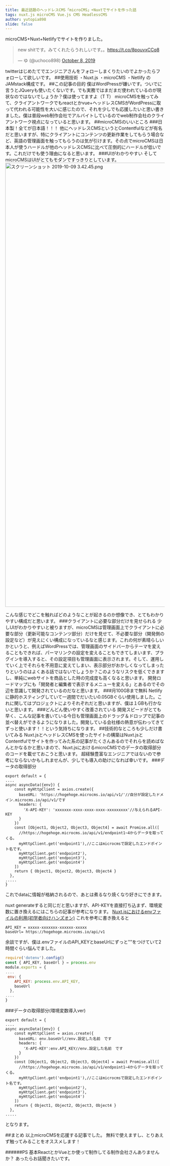 ```yaml
---
title: 最近話題のヘッドレスCMS「microCMS」+Nuxtでサイトを作った話
tags: nuxt.js microCMS Vue.js CMS HeadlessCMS
author: yutopia898
slide: false
---
```

microCMS+Nuxt+Netlifyでサイトを作りました。
<blockquote class="twitter-tweet"><p lang="ja" dir="ltr">new shitです。みてくれたらうれしいです。。<a href="https://t.co/8pouvxCCq8">https://t.co/8pouvxCCq8</a></p>&mdash; ゆ (@uchoco898) <a href="https://twitter.com/uchoco898/status/1181396482898817024?ref_src=twsrc%5Etfw">October 8, 2019</a></blockquote> <script async src="https://platform.twitter.com/widgets.js" charset="utf-8"></script>
twitterはじめたてでエンジニアさんをフォローしまくりたいのでよかったらフォローして欲しいです。
##使用技術
・Nuxt.js
・microCMS
・Netlify
のJAMstack構成です。
##この記事の目的
僕はWordPressが嫌いです。ついでに言うとJQueryも使いたくないです。でも実務ではまだまだ使われているのが現状なのではないでしょうか？僕は使ってますよ（T T）
microCMSを触ってみて、クライアントワークでもreactとかvue+ヘッドレスCMSがWordPressに取って代われる可能性を大いに感じたので、それを少しでも応援したいと思い書きました。僕は普段web制作会社でアルバイトしているのでweb制作会社のクライアントワーク視点になっていると思います。
##microCMSのいいところ
###日本製！全てが日本語！！！
他にヘッドレスCMSというとContentfulなどが有名だと思いますが、特にクライアントにコンテンツの更新作業をしてもらう場合など、英語の管理画面を触ってもらうのは気が引けます。その点でmicroCMSは日本人が使うハードルが他のヘッドレスCMSに比べて圧倒的にハードルが低いです。これだけでも使う理由になると思います。
###UIがわかりやすい
そしてmicroCMSはUIがとてもモダンですっきりとしています。
<img width="1405" alt="スクリーンショット 2019-10-09 3.42.45.png" src="https://qiita-image-store.s3.ap-northeast-1.amazonaws.com/0/472897/549e0422-9ca6-ab8d-8d57-3f2a90ceef26.png">

こんな感じでどこを触ればどのようなことが起きるのか想像でき、とてもわかりやすい構成だと思います。
###クライアントに必要な部分だけを見せられる
少しUIがわかりやすいと被りますが、microCMSは管理画面上でクライアントに必要な部分（更新可能なコンテンツ部分）だけを見せて、不必要な部分（開発側の設定など）が見えにくい構成になっているなと感じます。これの何が素晴らしいかというと、例えばWordPressでは、管理画面のサイドバーからテーマを変えることもできれば、パーマリンクの設定を変えることもできてしまいます、プラグインを導入すると、その設定項目も管理画面に表示されます。そして、運用していく上でそれらを不用意に変えてしまい、表示部分がおかしくなってしまったりというのはよくある話ではないでしょうか？このようなリスクを低くできますし、単純にwebサイトを商品とした時の完成度も高くなると思います。
開発ロードマップにも「開発者と編集者で表示するメニューを変える」とあるのでその辺を意識して開発されているのだなと思います。
###月100GBまで無料
Netlifyに静的ホスティングしていて一週間でだいたい0.05GBぐらい使用しました。これに関してはプロジェクトによりそれぞれだと思いますが、僕は１GBも行かないと思います。
###どんどん使いやすく改善されている
開発スピードがとても早く、こんな記事を書いている今日も管理画面上のドラッグ＆ドロップで記事の並べ替えができるようになりました。開発している会社様の熱意が伝わってきてずっと使います！！という気持ちになります。
##技術的なところも少しだけ書いてみる
Nuxt.jsとヘッドレスCMSを使ったサイトの構築はNuxt.jsとContentfulでサイトを作ってみた系の記事がたくさんあるのでそれらを読めばなんとかなるかと思いまので、Nuxt.jsにおけるmicroCMSでのデータの取得部分のコードを載せておこうと思います。
超経験豊富なエンジニアではないので参考にならないかもしれませんが、少しでも導入の助けになれば幸いです。
###データの取得部分

```js:index.vue
export default = {
....
async asyncData({env}) {
    const myHttpClient = axios.create({
      baseURL: 'https://hogehoge.microcms.io/api/v1/'//自分が設定したドメイン.microcms.io/api/v1/です
      headers: {
        'X-API-KEY': 'xxxxxxx-xxxx-xxxx-xxxx-xxxxxxxxx'//与えられるAPI-KEY
      }
    })
    const [Object1, Object2, Object3, Object4] = await Promise.all([
      //https://hogehoge.microcms.io/api/v1/endpoint1~4からデータを取ってくる。
      myHttpClient.get('endpoint1'),//ここはmicrocmsで設定したエンドポイント名です。
      myHttpClient.get('endpoint2'),
      myHttpClient.get('endpoint3'),
      myHttpClient.get('endpoint4')
    ])
    return { Object1, Object2, Object3, Object4 }
  },
.....
}
```

これでdataに情報が格納されるので、あとは煮るなり焼くなり好きにできます。

nuxt generateすると同じだと思いますが、API-KEYを直接打ち込まず、環境変数に置き換えるにはこちらの記事が参考になります。
[Nuxt.jsにおけるenvファイルの利用(初学者向けハンズオン)](https://qiita.com/yfujii1127/items/c77bff6f0177b4ff219e)
これを参考に書き換えると

```:.env
API_KEY = xxxxx-xxxxxxx-xxxxxx-xxxxx
baseUrl= https://hogehoge.microcms.io/api/v1
```
余談ですが、僕は.envファイルのAPI_KEYとbaseUrlにずっと""をつけていて2時間ぐらい悩んでました。

```js:nuxt.config.js
require('dotenv').config()
const { API_KEY, baseUrl } = process.env
module.exports = {
....
 env: {
    API_KEY: process.env.API_KEY,
    baseUrl
  },
....
}
```
###データの取得部分(環境変数導入ver)

```js:index.vue
export default = {
....
async asyncData({env}) {
    const myHttpClient = axios.create({
      baseURL: env.baseUrl//env.設定した名前　です
      headers: {
        'X-API-KEY':env.API_KEY//env.設定した名前　です
      }
    })
    const [Object1, Object2, Object3, Object4] = await Promise.all([
      //https://hogehoge.microcms.io/api/v1/endpoint1~4からデータを取ってくる。
      myHttpClient.get('endpoint1'),//ここはmicrocmsで設定したエンドポイント名です。
      myHttpClient.get('endpoint2'),
      myHttpClient.get('endpoint3'),
      myHttpClient.get('endpoint4')
    ])
    return { Object1, Object2, Object3, Object4 }
  },
.....
```
となります。

##まとめ
以上microCMSを応援する記事でした。
無料で使えますし、とりあえず触ってみることをオススメします！

######PS
基本ReactとかVueとか使って制作してる制作会社さんありませんか？
あったらお話聞きたいです。
